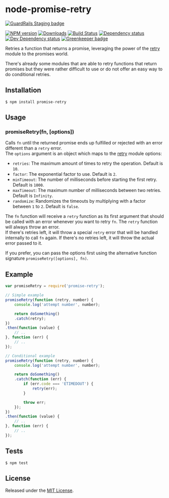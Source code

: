 # node-promise-retry

[![GuardRails Staging badge](https://badges.staging.guardrails.io/fictional-tribble/IndigoUnited--node-promise-retry.svg)](https://www.staging.guardrails.io)

[![NPM version][npm-image]][npm-url] [![Downloads][downloads-image]][npm-url] [![Build Status][travis-image]][travis-url] [![Dependency status][david-dm-image]][david-dm-url] [![Dev Dependency status][david-dm-dev-image]][david-dm-dev-url] [![Greenkeeper badge][greenkeeper-image]][greenkeeper-url]

[npm-url]:https://npmjs.org/package/promise-retry
[downloads-image]:http://img.shields.io/npm/dm/promise-retry.svg
[npm-image]:http://img.shields.io/npm/v/promise-retry.svg
[travis-url]:https://travis-ci.org/IndigoUnited/node-promise-retry
[travis-image]:http://img.shields.io/travis/IndigoUnited/node-promise-retry/master.svg
[david-dm-url]:https://david-dm.org/IndigoUnited/node-promise-retry
[david-dm-image]:https://img.shields.io/david/IndigoUnited/node-promise-retry.svg
[david-dm-dev-url]:https://david-dm.org/IndigoUnited/node-promise-retry?type=dev
[david-dm-dev-image]:https://img.shields.io/david/dev/IndigoUnited/node-promise-retry.svg
[greenkeeper-image]:https://badges.greenkeeper.io/IndigoUnited/node-promise-retry.svg
[greenkeeper-url]:https://greenkeeper.io/

Retries a function that returns a promise, leveraging the power of the [retry](https://github.com/tim-kos/node-retry) module to the promises world.

There's already some modules that are able to retry functions that return promises but
they were rather difficult to use or do not offer an easy way to do conditional retries.


## Installation

`$ npm install promise-retry`


## Usage

### promiseRetry(fn, [options])

Calls `fn` until the returned promise ends up fulfilled or rejected with an error different than
a `retry` error.   
The `options` argument is an object which maps to the [retry](https://github.com/tim-kos/node-retry) module options:

- `retries`: The maximum amount of times to retry the operation. Default is `10`.
- `factor`: The exponential factor to use. Default is `2`.
- `minTimeout`: The number of milliseconds before starting the first retry. Default is `1000`.
- `maxTimeout`: The maximum number of milliseconds between two retries. Default is `Infinity`.
- `randomize`: Randomizes the timeouts by multiplying with a factor between `1` to `2`. Default is `false`.


The `fn` function will receive a `retry` function as its first argument that should be called with an error whenever you want to retry `fn`. The `retry` function will always throw an error.   
If there's retries left, it will throw a special `retry` error that will be handled internally to call `fn` again.
If there's no retries left, it will throw the actual error passed to it.

If you prefer, you can pass the options first using the alternative function signature `promiseRetry([options], fn)`.

## Example
```js
var promiseRetry = require('promise-retry');

// Simple example
promiseRetry(function (retry, number) {
    console.log('attempt number', number);

    return doSomething()
    .catch(retry);
})
.then(function (value) {
    // ..
}, function (err) {
    // ..
});

// Conditional example
promiseRetry(function (retry, number) {
    console.log('attempt number', number);

    return doSomething()
    .catch(function (err) {
        if (err.code === 'ETIMEDOUT') {
            retry(err);
        }

        throw err;
    });
})
.then(function (value) {
    // ..
}, function (err) {
    // ..
});
```


## Tests

`$ npm test`


## License

Released under the [MIT License](http://www.opensource.org/licenses/mit-license.php).
